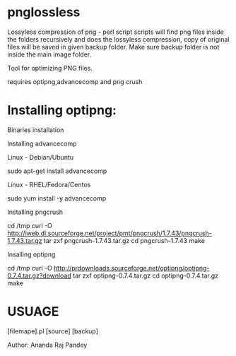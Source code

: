 pnglossless
===========

Lossyless compression of png - perl script
scripts will find png files inside the folders recursively and does the lossyless compression, copy of original files will 
be saved in given backup folder. Make sure backup folder is not inside the main image folder.



Tool for optimizing PNG  files.

requires optipng,advancecomp and png crush


Installing optipng: 
===================

Binaries installation

Installing advancecomp

Linux - Debian/Ubuntu

sudo apt-get install advancecomp 


Linux - RHEL/Fedora/Centos

sudo yum install -y advancecomp 


Installing pngcrush

cd /tmp
curl -O http://iweb.dl.sourceforge.net/project/pmt/pngcrush/1.7.43/pngcrush-1.7.43.tar.gz
tar zxf pngcrush-1.7.43.tar.gz
cd pngcrush-1.7.43
make 


Insalling optipng

cd /tmp
curl -O http://prdownloads.sourceforge.net/optipng/optipng-0.7.4.tar.gz?download
tar zxf optipng-0.7.4.tar.gz
cd optipng-0.7.4.tar.gz
make


USUAGE
========

[filemape].pl [source] [backup]


Author: Ananda Raj Pandey
